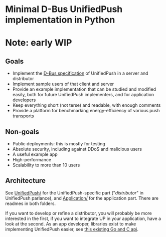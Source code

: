 # Minimal D-Bus UnifiedPush implementation in Python

# Note: early WIP

## Goals
* Implement the [D-Bus specification](https://unifiedpush.org/spec/server/) of UnifiedPush in a server and distributor
* Implement sample users of that client and server
* Provide an example implementation that can be studied and modified easily, both for future UnifiedPush implementers, and for application developers
* Keep everything short (not terse) and readable, with enough comments
* Provide a platform for benchmarking energy-efficiency of various push transports

## Non-goals
* Public deployments: this is mostly for testing
* Absolute security, including against DDoS and malicious users
* A useful example app
* High-performance
* Scalability to more than 10 users

## Architecture

See [UnifiedPush/](UnifiedPush/) for the UnifiedPush-specific part ("*distributor*" in UnifiedPush parlance), and [Application/](Application/) for the application part. There are readmes in both folders.

If you want to develop or refine a distributor, you will probably be more interested in the first, if you want to integrate UP in your application, have a look at the second.
As an app developer, libraries exist to make implementing UnifiedPush easier, see [this existing Go and C api](https://unifiedpush.org/developers/go_c/).


